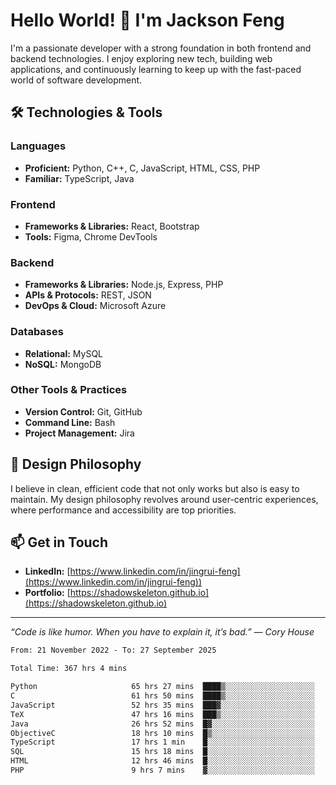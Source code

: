 # Hello World! 👋 I'm Jackson Feng

I'm a passionate developer with a strong foundation in both frontend and backend technologies. I enjoy exploring new tech, building web applications, and continuously learning to keep up with the fast-paced world of software development.

## 🛠 Technologies & Tools

### Languages
- **Proficient:** Python, C++, C, JavaScript, HTML, CSS, PHP
- **Familiar:** TypeScript, Java

### Frontend
- **Frameworks & Libraries:** React, Bootstrap
- **Tools:** Figma, Chrome DevTools

### Backend
- **Frameworks & Libraries:** Node.js, Express, PHP
- **APIs & Protocols:** REST, JSON
- **DevOps & Cloud:** Microsoft Azure

### Databases
- **Relational:** MySQL
- **NoSQL:** MongoDB

### Other Tools & Practices
- **Version Control:** Git, GitHub
- **Command Line:** Bash
- **Project Management:** Jira


## 🎨 Design Philosophy

I believe in clean, efficient code that not only works but also is easy to maintain. My design philosophy revolves around user-centric experiences, where performance and accessibility are top priorities.

## 📫 Get in Touch

- **LinkedIn:** [https://www.linkedin.com/in/jingrui-feng](https://www.linkedin.com/in/jingrui-feng))
- **Portfolio:** [https://shadowskeleton.github.io](https://shadowskeleton.github.io)

---

*“Code is like humor. When you have to explain it, it’s bad.” — Cory House*



<!--START_SECTION:waka-->

```txt
From: 21 November 2022 - To: 27 September 2025

Total Time: 367 hrs 4 mins

Python                     65 hrs 27 mins  ████▒░░░░░░░░░░░░░░░░░░░░   17.83 %
C                          61 hrs 50 mins  ████▒░░░░░░░░░░░░░░░░░░░░   16.85 %
JavaScript                 52 hrs 35 mins  ███▓░░░░░░░░░░░░░░░░░░░░░   14.33 %
TeX                        47 hrs 16 mins  ███▒░░░░░░░░░░░░░░░░░░░░░   12.88 %
Java                       26 hrs 52 mins  █▓░░░░░░░░░░░░░░░░░░░░░░░   07.32 %
ObjectiveC                 18 hrs 10 mins  █▒░░░░░░░░░░░░░░░░░░░░░░░   04.95 %
TypeScript                 17 hrs 1 min    █░░░░░░░░░░░░░░░░░░░░░░░░   04.64 %
SQL                        15 hrs 18 mins  █░░░░░░░░░░░░░░░░░░░░░░░░   04.17 %
HTML                       12 hrs 46 mins  █░░░░░░░░░░░░░░░░░░░░░░░░   03.48 %
PHP                        9 hrs 7 mins    ▓░░░░░░░░░░░░░░░░░░░░░░░░   02.49 %
```

<!--END_SECTION:waka-->

